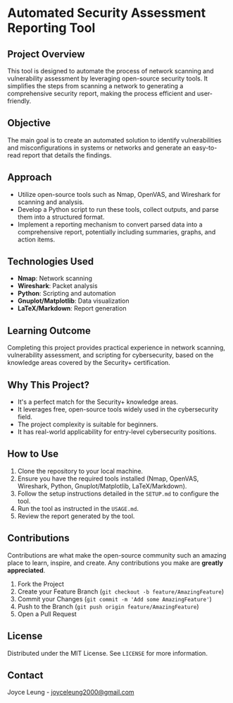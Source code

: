 # Automated Security Assessment Reporting Tool

## Project Overview
This tool is designed to automate the process of network scanning and vulnerability assessment by leveraging open-source security tools. It simplifies the steps from scanning a network to generating a comprehensive security report, making the process efficient and user-friendly.

## Objective
The main goal is to create an automated solution to identify vulnerabilities and misconfigurations in systems or networks and generate an easy-to-read report that details the findings.

## Approach
- Utilize open-source tools such as Nmap, OpenVAS, and Wireshark for scanning and analysis.
- Develop a Python script to run these tools, collect outputs, and parse them into a structured format.
- Implement a reporting mechanism to convert parsed data into a comprehensive report, potentially including summaries, graphs, and action items.

## Technologies Used
- **Nmap**: Network scanning
- **Wireshark**: Packet analysis
- **Python**: Scripting and automation
- **Gnuplot/Matplotlib**: Data visualization
- **LaTeX/Markdown**: Report generation

## Learning Outcome
Completing this project provides practical experience in network scanning, vulnerability assessment, and scripting for cybersecurity, based on the knowledge areas covered by the Security+ certification.

## Why This Project?
- It's a perfect match for the Security+ knowledge areas.
- It leverages free, open-source tools widely used in the cybersecurity field.
- The project complexity is suitable for beginners.
- It has real-world applicability for entry-level cybersecurity positions.

## How to Use
1. Clone the repository to your local machine.
2. Ensure you have the required tools installed (Nmap, OpenVAS, Wireshark, Python, Gnuplot/Matplotlib, LaTeX/Markdown).
3. Follow the setup instructions detailed in the `SETUP.md` to configure the tool.
4. Run the tool as instructed in the `USAGE.md`.
5. Review the report generated by the tool.

## Contributions
Contributions are what make the open-source community such an amazing place to learn, inspire, and create. Any contributions you make are **greatly appreciated**.

1. Fork the Project
2. Create your Feature Branch (`git checkout -b feature/AmazingFeature`)
3. Commit your Changes (`git commit -m 'Add some AmazingFeature'`)
4. Push to the Branch (`git push origin feature/AmazingFeature`)
5. Open a Pull Request

## License
Distributed under the MIT License. See `LICENSE` for more information.

## Contact
Joyce Leung - joyceleung2000@gmail.com




